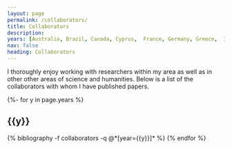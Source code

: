 ```yaml
---
layout: page
permalink: /collaborators/
title: Collaborators
description:  
years: [Australia, Brazil, Canada, Cyprus,  France, Germany, Greece,  India, Switzerland, Turkey, UK, USA,]
nav: false
heading: Collaborators
---
```


<div class="publications">


I thoroughly enjoy working with researchers within my area as well as in other other areas of science and humanities. Below is a list of the collaborators with whom I have published papers.


{%- for y in page.years %}
  <h2 class="year">{{y}}</h2>
  {% bibliography -f collaborators -q @*[year={{y}}]* %}
{% endfor %}

</div>

